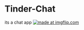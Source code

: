 # Tinder-Chat
its a chat app 
<a href="https://imgflip.com/i/31worh"><img src="https://i.imgflip.com/31worh.jpg" title="made at imgflip.com"/></a>
